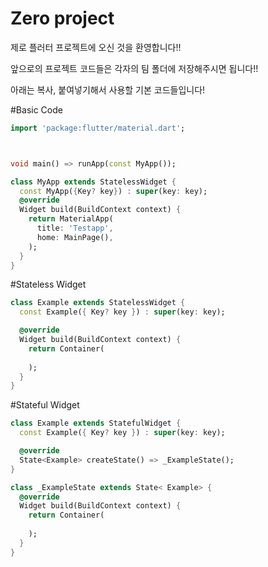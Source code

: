 Zero project
=============
제로 플러터 프로젝트에 오신 것을 환영합니다!!

앞으로의 프로젝트 코드들은 각자의 팀 폴더에 저장해주시면 됩니다!!

아래는 복사, 붙여넣기해서 사용할 기본 코드들입니다!

#Basic Code
```dart
import 'package:flutter/material.dart';



void main() => runApp(const MyApp());

class MyApp extends StatelessWidget {
  const MyApp({Key? key}) : super(key: key);
  @override
  Widget build(BuildContext context) {
    return MaterialApp(
      title: 'Testapp',
      home: MainPage(),
    );
  }
}
```
#Stateless Widget
```dart
class Example extends StatelessWidget {
  const Example({ Key? key }) : super(key: key);

  @override
  Widget build(BuildContext context) {
    return Container(
      
    );
  }
}
```
#Stateful Widget
```dart
class Example extends StatefulWidget {
  const Example({ Key? key }) : super(key: key);

  @override
  State<Example> createState() => _ExampleState();
}

class _ExampleState extends State< Example> {
  @override
  Widget build(BuildContext context) {
    return Container(
      
    );
  }
}
```



